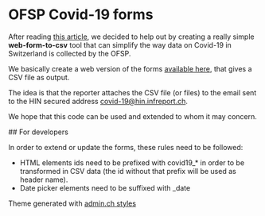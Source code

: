 # OFSP Covid-19 forms

After reading [this article](https://www.rts.ch/info/suisse/11175710-les-annonces-de-nouveaux-cas-de-coronavirus-se-font-par-fax.html), we decided to help out by creating a really simple __web-form-to-csv__ tool that can simplify the way data on Covid-19 in Switzerland is collected by the OFSP.

We basically create a web version of the forms [available here](https://www.bag.admin.ch/bag/fr/home/krankheiten/infektionskrankheiten-bekaempfen/meldesysteme-infektionskrankheiten/meldepflichtige-ik/meldeformulare.html), that gives a CSV file as output.

The idea is that the reporter attaches the CSV file (or files) to the email sent to the HIN secured address covid-19@hin.infreport.ch.
 
We hope that this code can be used and extended to whom it may concern.

## For developers

In order to extend or update the forms, these rules need to be followed:

* HTML elements ids need to be prefixed with covid19_* in order to be transformed in CSV data (the id without that prefix will be used as header name).
* Date picker elements need to be suffixed with _date



Theme generated with [admin.ch styles](https://github.com/swiss/styleguide) 